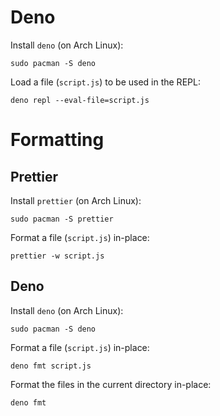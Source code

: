 # Deno

Install `deno` (on Arch Linux):

    sudo pacman -S deno

Load a file (`script.js`) to be used in the REPL:

    deno repl --eval-file=script.js

# Formatting

## Prettier

Install `prettier` (on Arch Linux):

    sudo pacman -S prettier

Format a file (`script.js`) in-place:

    prettier -w script.js

## Deno

Install `deno` (on Arch Linux):

    sudo pacman -S deno

Format a file (`script.js`) in-place:

    deno fmt script.js

Format the files in the current directory in-place:

    deno fmt
